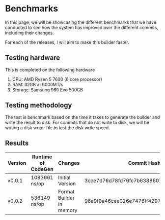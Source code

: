 # Benchmarks

In this page, we will be showcasing the different benchmarks that we have conducted to see how the system has improved over the different commits, including their changes.

For each of the releases, I will aim to make this builder faster.

## Testing hardware

This is completed on the following hardware
1. CPU: AMD Ryzen 5 7600 (6 core processor)
2. RAM: 32GB at 6000MT/s
3. Storage: Samsung 960 Evo 500GB

## Testing methodology

The test is benchmark based on the time it takes to generate the builder and write the result to disk.
For commits that do not write to disk, we will be writing a disk writer file to test the disk write speed.

## Results

| Version | Runtime of CodeGen | Changes                  | Commit Hash                              |
| ------- | ------------------ | ------------------------ | ---------------------------------------- |
| v0.0.1  | 1083661 ns/op      | Initial Version          | 3cce7d76d78fd76fc7b63886077a6eb47caa61e6 |
| v0.0.2  | 536149 ns/op       | Format Builder in memory | 96a9f0a46cee026e7476ff42978305f5a0f27af3 |
